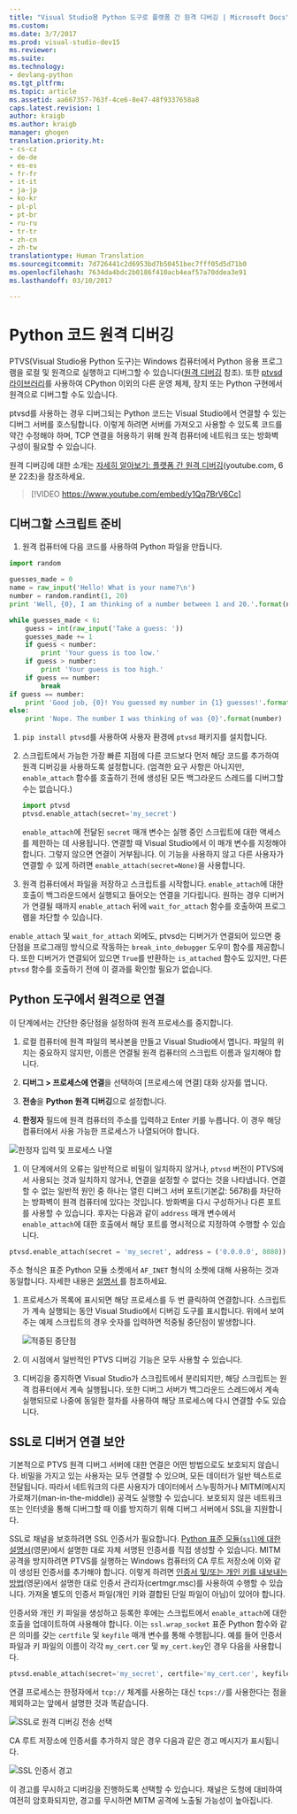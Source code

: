 ```yaml
---
title: "Visual Studio용 Python 도구로 플랫폼 간 원격 디버깅 | Microsoft Docs"
ms.custom: 
ms.date: 3/7/2017
ms.prod: visual-studio-dev15
ms.reviewer: 
ms.suite: 
ms.technology:
- devlang-python
ms.tgt_pltfrm: 
ms.topic: article
ms.assetid: aa667357-763f-4ce6-8e47-48f9337658a8
caps.latest.revision: 1
author: kraigb
ms.author: kraigb
manager: ghogen
translation.priority.ht:
- cs-cz
- de-de
- es-es
- fr-fr
- it-it
- ja-jp
- ko-kr
- pl-pl
- pt-br
- ru-ru
- tr-tr
- zh-cn
- zh-tw
translationtype: Human Translation
ms.sourcegitcommit: 7d726441c2d6953bd7b50451bec7fff05d5d71b0
ms.openlocfilehash: 7634da4bdc2b0186f410acb4eaf57a70ddea3e91
ms.lasthandoff: 03/10/2017

---
```


# <a name="remotely-debugging-python-code"></a>Python 코드 원격 디버깅

PTVS(Visual Studio용 Python 도구)는 Windows 컴퓨터에서 Python 응용 프로그램을 로컬 및 원격으로 실행하고 디버그할 수 있습니다([원격 디버깅](../debugger/remote-debugging.md) 참조). 또한 [ptvsd 라이브러리](https://pypi.python.org/pypi/ptvsd)를 사용하여 CPython 이외의 다른 운영 체제, 장치 또는 Python 구현에서 원격으로 디버그할 수도 있습니다.

ptvsd를 사용하는 경우 디버그되는 Python 코드는 Visual Studio에서 연결할 수 있는 디버그 서버를 호스팅합니다. 이렇게 하려면 서버를 가져오고 사용할 수 있도록 코드를 약간 수정해야 하며, TCP 연결을 허용하기 위해 원격 컴퓨터에 네트워크 또는 방화벽 구성이 필요할 수 있습니다.

원격 디버깅에 대한 소개는 [자세히 알아보기: 플랫폼 간 원격 디버깅](https://youtu.be/y1Qq7BrV6Cc)(youtube.com, 6분 22초)을 참조하세요.

> [!VIDEO https://www.youtube.com/embed/y1Qq7BrV6Cc]

## <a name="preparing-the-script-for-debugging"></a>디버그할 스크립트 준비

1. 원격 컴퓨터에 다음 코드를 사용하여 Python 파일을 만듭니다.

  ```python
  import random

  guesses_made = 0
  name = raw_input('Hello! What is your name?\n')
  number = random.randint(1, 20)
  print 'Well, {0}, I am thinking of a number between 1 and 20.'.format(name)

  while guesses_made < 6:
      guess = int(raw_input('Take a guess: '))
      guesses_made += 1
      if guess < number:
          print 'Your guess is too low.'
      if guess > number:
          print 'Your guess is too high.'
      if guess == number:
          break
  if guess == number:
      print 'Good job, {0}! You guessed my number in {1} guesses!'.format(name, guesses_made)
  else:
      print 'Nope. The number I was thinking of was {0}'.format(number)
  ```
 
1. `pip install ptvsd`를 사용하여 사용자 환경에 `ptvsd` 패키지를 설치합니다.

1. 스크립트에서 가능한 가장 빠른 지점에 다른 코드보다 먼저 해당 코드를 추가하여 원격 디버깅을 사용하도록 설정합니다. (엄격한 요구 사항은 아니지만, `enable_attach` 함수를 호출하기 전에 생성된 모든 백그라운드 스레드를 디버그할 수는 없습니다.)

   ```python
   import ptvsd
   ptvsd.enable_attach(secret='my_secret')
   ```

   `enable_attach`에 전달된 `secret` 매개 변수는 실행 중인 스크립트에 대한 액세스를 제한하는 데 사용됩니다. 연결할 때 Visual Studio에서 이 매개 변수를 지정해야 합니다. 그렇지 않으면 연결이 거부됩니다. 이 기능을 사용하지 않고 다른 사용자가 연결할 수 있게 하려면 `enable_attach(secret=None)`을 사용합니다.

1. 원격 컴퓨터에서 파일을 저장하고 스크립트를 시작합니다. `enable_attach`에 대한 호출이 백그라운드에서 실행되고 들어오는 연결을 기다립니다. 원하는 경우 디버거가 연결될 때까지 `enable_attach` 뒤에 `wait_for_attach` 함수를 호출하여 프로그램을 차단할 수 있습니다.

`enable_attach` 및 `wait_for_attach` 외에도, ptvsd는 디버거가 연결되어 있으면 중단점을 프로그래밍 방식으로 작동하는 `break_into_debugger` 도우미 함수를 제공합니다. 또한 디버거가 연결되어 있으면 `True`를 반환하는 `is_attached` 함수도 있지만, 다른 `ptvsd` 함수를 호출하기 전에 이 결과를 확인할 필요가 없습니다.

## <a name="attaching-remotely-from-python-tools"></a>Python 도구에서 원격으로 연결

이 단계에서는 간단한 중단점을 설정하여 원격 프로세스를 중지합니다.

1. 로컬 컴퓨터에 원격 파일의 복사본을 만들고 Visual Studio에서 엽니다. 파일의 위치는 중요하지 않지만, 이름은 연결될 원격 컴퓨터의 스크립트 이름과 일치해야 합니다.

1. **디버그 > 프로세스에 연결**을 선택하여 [프로세스에 연결] 대화 상자를 엽니다.

1. **전송**을 **Python 원격 디버깅**으로 설정합니다.

1. **한정자** 필드에 원격 컴퓨터의 주소를 입력하고 Enter 키를 누릅니다. 이 경우 해당 컴퓨터에서 사용 가능한 프로세스가 나열되어야 합니다.

![한정자 입력 및 프로세스 나열](media/remote-debugging-qualifier.png)

1. 이 단계에서의 오류는 일반적으로 비밀이 일치하지 않거나, `ptvsd` 버전이 PTVS에서 사용되는 것과 일치하지 않거나, 연결을 설정할 수 없다는 것을 나타냅니다. 연결할 수 없는 일반적 원인 중 하나는 열린 디버그 서버 포트(기본값: 5678)를 차단하는 방화벽이 원격 컴퓨터에 있다는 것입니다. 방화벽을 다시 구성하거나 다른 포트를 사용할 수 있습니다. 후자는 다음과 같이 `address` 매개 변수에서 `enable_attach`에 대한 호출에서 해당 포트를 명시적으로 지정하여 수행할 수 있습니다.

  ```python
  ptvsd.enable_attach(secret = 'my_secret', address = ('0.0.0.0', 8080))
  ```

  주소 형식은 표준 Python 모듈 소켓에서 `AF_INET` 형식의 소켓에 대해 사용하는 것과 동일합니다. 자세한 내용은 [ 설명서 ](http://docs.python.org/3/library/socket.html#socket-families)를 참조하세요. 

1. 프로세스가 목록에 표시되면 해당 프로세스를 두 번 클릭하여 연결합니다. 스크립트가 계속 실행되는 동안 Visual Studio에서 디버깅 도구를 표시합니다. 위에서 보여 주는 예제 스크립트의 경우 숫자를 입력하면 적중될 중단점이 발생합니다.

    ![적중된 중단점](media/remote-debugging-breakpoint-hit.png)

1. 이 시점에서 일반적인 PTVS 디버깅 기능은 모두 사용할 수 있습니다. 

1. 디버깅을 중지하면 Visual Studio가 스크립트에서 분리되지만, 해당 스크립트는 원격 컴퓨터에서 계속 실행됩니다. 또한 디버그 서버가 백그라운드 스레드에서 계속 실행되므로 나중에 동일한 절차를 사용하여 해당 프로세스에 다시 연결할 수도 있습니다.


## <a name="securing-the-debugger-connection-with-ssl"></a>SSL로 디버거 연결 보안

기본적으로 PTVS 원격 디버그 서버에 대한 연결은 어떤 방법으로도 보호되지 않습니다. 비밀을 가지고 있는 사용자는 모두 연결할 수 있으며, 모든 데이터가 일반 텍스트로 전달됩니다. 따라서 네트워크의 다른 사용자가 데이터에서 스누핑하거나 MITM(메시지 가로채기(man-in-the-middle)) 공격도 실행할 수 있습니다. 보호되지 않은 네트워크 또는 인터넷을 통해 디버그할 때 이를 방지하기 위해 디버그 서버에서 SSL을 지원합니다. 

SSL로 채널을 보호하려면 SSL 인증서가 필요합니다. [Python 표준 모듈(`ssl`)에 대한 설명서](http://docs.python.org/3/library/ssl.html#self-signed-certificates)(영문)에서 설명한 대로 자체 서명된 인증서를 직접 생성할 수 있습니다. MITM 공격을 방지하려면 PTVS를 실행하는 Windows 컴퓨터의 CA 루트 저장소에 이와 같이 생성된 인증서를 추가해야 합니다. 이렇게 하려면 [인증서 및/또는 개인 키를 내보내는 방법](https://answers.microsoft.com/en-us/windows/forum/windows_10-security/how-do-i-export-certificates-andor-private-keys/7722900a-e848-4076-bc50-9e2f5e3c66ac)(영문)에서 설명한 대로 인증서 관리자(certmgr.msc)를 사용하여 수행할 수 있습니다. 가져올 별도의 인증서 파일(개인 키와 결합된 단일 파일이 아님)이 있어야 합니다. 

인증서와 개인 키 파일을 생성하고 등록한 후에는 스크립트에서 `enable_attach`에 대한 호출을 업데이트하여 사용해야 합니다. 이는 `ssl.wrap_socket` 표준 Python 함수와 같은 의미를 갖는 `certfile` 및 `keyfile` 매개 변수를 통해 수행됩니다. 예를 들어 인증서 파일과 키 파일의 이름이 각각 `my_cert.cer` 및 `my_cert.key`인 경우 다음을 사용합니다. 

```python
ptvsd.enable_attach(secret='my_secret', certfile='my_cert.cer', keyfile='my_cert.key')
```

연결 프로세스는 한정자에서 `tcp://` 체계를 사용하는 대신 `tcps://`를 사용한다는 점을 제외하고는 앞에서 설명한 것과 똑같습니다. 

![SSL로 원격 디버깅 전송 선택](media/remote-debugging-qualifier-ssl.png)

CA 루트 저장소에 인증서를 추가하지 않은 경우 다음과 같은 경고 메시지가 표시됩니다. 

![SSL 인증서 경고](media/remote-debugging-ssl-warning.png)

이 경고를 무시하고 디버깅을 진행하도록 선택할 수 있습니다. 채널은 도청에 대비하여 여전히 암호화되지만, 경고를 무시하면 MITM 공격에 노출될 가능성이 높아집니다.

